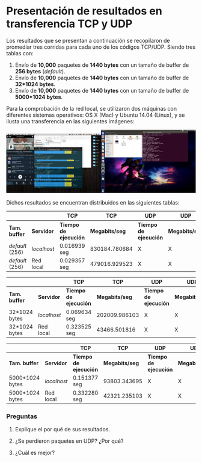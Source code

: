 # Presentación de resultados en transferencia TCP y UDP

Los resultados que se presentan a continuación se recopilaron de promediar tres corridas para cada uno de los códigos TCP/UDP. Siendo tres tablas con:

1. Envío de **10,000** paquetes de **1440 bytes** con un tamaño de buffer de **256 bytes** (*default*).
2. Envío de **10,000** paquetes de **1440 bytes** con un tamaño de buffer de **32*1024 bytes**.
3. Envío de **10,000** paquetes de **1440 bytes** con un tamaño de buffer de **5000*1024 bytes**.

Para la comprobación de la red local, se utilizaron dos máquinas con diferentes sistemas operativos: OS X (Mac) y Ubuntu 14.04 (Linux), y se ilusta una transferencia en las siguientes imágenes:

<img src="https://raw.githubusercontent.com/RodolfoFerro/ComputerNetworks17/master/Tarea%205/server.png" width="50%"><img src="https://raw.githubusercontent.com/RodolfoFerro/ComputerNetworks17/master/Tarea%205/client.png" width="50%">

Dichos resultados se encuentran distribuidos en las siguientes tablas:

|                 |              |           TCP           |        TCP       |           UDP           |        UDP       |            UDP             |     UDP    |
| --------------- | ------------ | ----------------------- | ---------------- | ----------------------- | ---------------- | -------------------------- | ---------- |
| **Tam. buffer** | **Servidor** | **Tiempo de ejecución** | **Megabits/seg** | **Tiempo de ejecución** | **Megabits/seg** | **Paquetes perdidos (PP)** | **PP (%)** |
| *default* (256) | *localhost*  | 0.016939 seg            | 830184.780684    | X                       | X                | X                          |            |
| *default* (256) | Red local    | 0.029357 seg            | 479016.929523    | X                       | X                | X                          |            |


|                 |              |           TCP           |        TCP       |           UDP           |        UDP       |            UDP             |     UDP    |
| --------------- | ------------ | ----------------------- | ---------------- | ----------------------- | ---------------- | -------------------------- | ---------- |
| **Tam. buffer** | **Servidor** | **Tiempo de ejecución** | **Megabits/seg** | **Tiempo de ejecución** | **Megabits/seg** | **Paquetes perdidos (PP)** | **PP (%)** |
| 32*1024 bytes   | *localhost*  | 0.069634 seg            | 202009.986103    | X                       | X                | X                          |            |
| 32*1024 bytes   | Red local    | 0.323525 seg            | 43466.501816     | X                       | X                | X                          |            |


|                 |              |           TCP           |        TCP       |           UDP           |        UDP       |            UDP             |     UDP    |
| --------------- | ------------ | ----------------------- | ---------------- | ----------------------- | ---------------- | -------------------------- | ---------- |
| **Tam. buffer** | **Servidor** | **Tiempo de ejecución** | **Megabits/seg** | **Tiempo de ejecución** | **Megabits/seg** | **Paquetes perdidos (PP)** | **PP (%)** |
| 5000*1024 bytes | *localhost*  | 0.151377 seg            | 93803.343695     | X                       | X                | X                          |            |
| 5000*1024 bytes | Red local    | 0.332280 seg            | 42321.235103     | X                       | X                | X                          |            |


### Preguntas

1. Explique el por qué de sus resultados.
   
2. ¿Se perdieron paquetes en UDP? ¿Por qué?
3. ¿Cuál es mejor?
